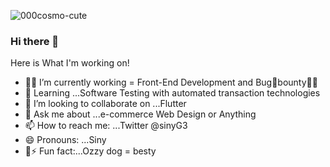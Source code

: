 ![000cosmo-cute](https://data.whicdn.com/images/170648405/original.gif)
### Hi there 👋

 
   
   Here is What I'm working on!

- 👩‍💻 I’m currently working = Front-End Development and Bug🐛bounty🐱‍💻
- 🌱 Learning ...Software Testing  with automated transaction technologies
- 👯 I’m looking to collaborate on ...Flutter
- 💬 Ask me about ...e-commerce Web Design or Anything 
- 📫 How to reach me: ...Twitter @sinyG3
- 😄 Pronouns: ...Siny 
- 🐶⚡ Fun fact:...Ozzy dog = besty  

